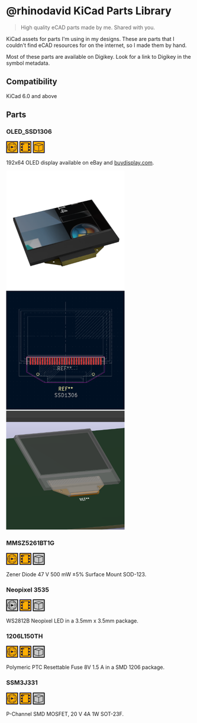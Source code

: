 # @rhinodavid KiCad Parts Library

<!-- This an autogenerated file! DO NOT EDIT. Update README.hbs and run generate script. <-->

> High quality eCAD parts made by me. Shared with you.

KiCad assets for parts I'm
using in my designs. These are parts that I couldn't find eCAD resources for on
the internet, so I made them by hand.

Most of these parts are available on
Digikey. Look for a link to Digikey in the symbol metadata.

## Compatibility

KiCad 6.0 and above

## Parts

### OLED_SSD1306

<div display="flex">
        <img alt="Symbol available" src="./docs/readme/symbol_icon_alternate.png" width="32" height="32" />
        <img alt="Footprint available" src="./docs/readme/footprint_icon_alternate.png" width="32" height="32">
        <img alt="Model available" src="./docs/readme/model_icon_alternate.png" width="32" height=32 />
</div>

<p>

192x64 OLED display available on eBay and [buydisplay.com](https://www.buydisplay.com/datasheet-128x64-oled-module-spi-0-96-inch-graphic-displays-white-on-black).

</p>

<div display="flex">
    <img src="./docs/readme/img/OLED-SSD1306-128X64_folded_render.png" width="320" height=320>
    <img src="./docs/readme/img/OLED-SSD1306-128X64_folded_footprint.png" width="320" height=320>
    <img src="./docs/readme/img/OLED-SSD1306-128X64_folded_model.png" width="320" height=320>
</div>

### MMSZ5261BT1G

<div display="flex">
        <img alt="Symbol available" src="./docs/readme/symbol_icon_alternate.png" width="32" height="32" />
        <img alt="Footprint available" src="./docs/readme/footprint_icon_alternate.png" width="32" height="32">
        <img alt="Model unavailable" src="./docs/readme/model_icon.png" width="32" height=32 />
</div>

<p>

Zener Diode 47 V 500 mW ±5% Surface Mount SOD-123.

</p>


### Neopixel 3535

<div display="flex">
        <img alt="Symbol unavailable" src="./docs/readme/symbol_icon.png" width="32" height="32" />
        <img alt="Footprint available" src="./docs/readme/footprint_icon_alternate.png" width="32" height="32">
        <img alt="Model unavailable" src="./docs/readme/model_icon.png" width="32" height=32 />
</div>

<p>

WS2812B Neopixel LED in a 3.5mm x 3.5mm package.

</p>


### 1206L150TH

<div display="flex">
        <img alt="Symbol available" src="./docs/readme/symbol_icon_alternate.png" width="32" height="32" />
        <img alt="Footprint available" src="./docs/readme/footprint_icon_alternate.png" width="32" height="32">
        <img alt="Model unavailable" src="./docs/readme/model_icon.png" width="32" height=32 />
</div>

<p>

Polymeric PTC Resettable Fuse 8V 1.5 A in a SMD 1206 package.

</p>


### SSM3J331

<div display="flex">
        <img alt="Symbol available" src="./docs/readme/symbol_icon_alternate.png" width="32" height="32" />
        <img alt="Footprint available" src="./docs/readme/footprint_icon_alternate.png" width="32" height="32">
        <img alt="Model unavailable" src="./docs/readme/model_icon.png" width="32" height=32 />
</div>

<p>

P-Channel SMD MOSFET, 20 V 4A 1W SOT-23F.

</p>



